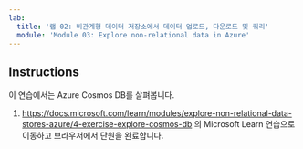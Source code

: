 ```yaml
---
lab:
  title: '랩 02: 비관계형 데이터 저장소에서 데이터 업로드, 다운로드 및 쿼리'
  module: 'Module 03: Explore non-relational data in Azure'
---
```


## <a name="instructions"></a>Instructions

이 연습에서는 Azure Cosmos DB를 살펴봅니다.

1.  https://docs.microsoft.com/learn/modules/explore-non-relational-data-stores-azure/4-exercise-explore-cosmos-db 의 Microsoft Learn 연습으로 이동하고 브라우저에서 단원을 완료합니다. 
